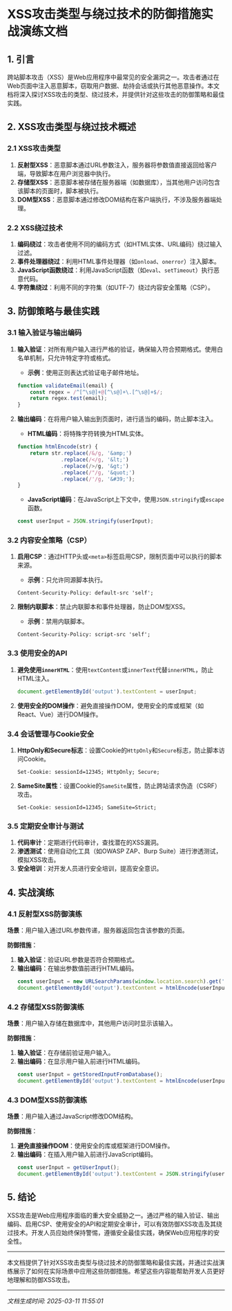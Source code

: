 # XSS攻击类型与绕过技术的防御措施实战演练文档

## 1. 引言

跨站脚本攻击（XSS）是Web应用程序中最常见的安全漏洞之一。攻击者通过在Web页面中注入恶意脚本，窃取用户数据、劫持会话或执行其他恶意操作。本文档将深入探讨XSS攻击的类型、绕过技术，并提供针对这些攻击的防御策略和最佳实践。

## 2. XSS攻击类型与绕过技术概述

### 2.1 XSS攻击类型

1. **反射型XSS**：恶意脚本通过URL参数注入，服务器将参数值直接返回给客户端，导致脚本在用户浏览器中执行。
2. **存储型XSS**：恶意脚本被存储在服务器端（如数据库），当其他用户访问包含该脚本的页面时，脚本被执行。
3. **DOM型XSS**：恶意脚本通过修改DOM结构在客户端执行，不涉及服务器端处理。

### 2.2 XSS绕过技术

1. **编码绕过**：攻击者使用不同的编码方式（如HTML实体、URL编码）绕过输入过滤。
2. **事件处理器绕过**：利用HTML事件处理器（如`onload`、`onerror`）注入脚本。
3. **JavaScript函数绕过**：利用JavaScript函数（如`eval`、`setTimeout`）执行恶意代码。
4. **字符集绕过**：利用不同的字符集（如UTF-7）绕过内容安全策略（CSP）。

## 3. 防御策略与最佳实践

### 3.1 输入验证与输出编码

1. **输入验证**：对所有用户输入进行严格的验证，确保输入符合预期格式。使用白名单机制，只允许特定字符或格式。
   - **示例**：使用正则表达式验证电子邮件地址。
   ```javascript
   function validateEmail(email) {
       const regex = /^[^\s@]+@[^\s@]+\.[^\s@]+$/;
       return regex.test(email);
   }
   ```

2. **输出编码**：在将用户输入输出到页面时，进行适当的编码，防止脚本注入。
   - **HTML编码**：将特殊字符转换为HTML实体。
   ```javascript
   function htmlEncode(str) {
       return str.replace(/&/g, '&amp;')
                 .replace(/</g, '&lt;')
                 .replace(/>/g, '&gt;')
                 .replace(/"/g, '&quot;')
                 .replace(/'/g, '&#39;');
   }
   ```
   - **JavaScript编码**：在JavaScript上下文中，使用`JSON.stringify`或`escape`函数。
   ```javascript
   const userInput = JSON.stringify(userInput);
   ```

### 3.2 内容安全策略（CSP）

1. **启用CSP**：通过HTTP头或`<meta>`标签启用CSP，限制页面中可以执行的脚本来源。
   - **示例**：只允许同源脚本执行。
   ```http
   Content-Security-Policy: default-src 'self';
   ```

2. **限制内联脚本**：禁止内联脚本和事件处理器，防止DOM型XSS。
   - **示例**：禁用内联脚本。
   ```http
   Content-Security-Policy: script-src 'self';
   ```

### 3.3 使用安全的API

1. **避免使用`innerHTML`**：使用`textContent`或`innerText`代替`innerHTML`，防止HTML注入。
   ```javascript
   document.getElementById('output').textContent = userInput;
   ```

2. **使用安全的DOM操作**：避免直接操作DOM，使用安全的库或框架（如React、Vue）进行DOM操作。

### 3.4 会话管理与Cookie安全

1. **HttpOnly和Secure标志**：设置Cookie的`HttpOnly`和`Secure`标志，防止脚本访问Cookie。
   ```http
   Set-Cookie: sessionId=12345; HttpOnly; Secure;
   ```

2. **SameSite属性**：设置Cookie的`SameSite`属性，防止跨站请求伪造（CSRF）攻击。
   ```http
   Set-Cookie: sessionId=12345; SameSite=Strict;
   ```

### 3.5 定期安全审计与测试

1. **代码审计**：定期进行代码审计，查找潜在的XSS漏洞。
2. **渗透测试**：使用自动化工具（如OWASP ZAP、Burp Suite）进行渗透测试，模拟XSS攻击。
3. **安全培训**：对开发人员进行安全培训，提高安全意识。

## 4. 实战演练

### 4.1 反射型XSS防御演练

**场景**：用户输入通过URL参数传递，服务器返回包含该参数的页面。

**防御措施**：
1. **输入验证**：验证URL参数是否符合预期格式。
2. **输出编码**：在输出参数值前进行HTML编码。
   ```javascript
   const userInput = new URLSearchParams(window.location.search).get('input');
   document.getElementById('output').textContent = htmlEncode(userInput);
   ```

### 4.2 存储型XSS防御演练

**场景**：用户输入存储在数据库中，其他用户访问时显示该输入。

**防御措施**：
1. **输入验证**：在存储前验证用户输入。
2. **输出编码**：在显示用户输入前进行HTML编码。
   ```javascript
   const userInput = getStoredInputFromDatabase();
   document.getElementById('output').textContent = htmlEncode(userInput);
   ```

### 4.3 DOM型XSS防御演练

**场景**：用户输入通过JavaScript修改DOM结构。

**防御措施**：
1. **避免直接操作DOM**：使用安全的库或框架进行DOM操作。
2. **输出编码**：在插入用户输入前进行JavaScript编码。
   ```javascript
   const userInput = getUserInput();
   document.getElementById('output').textContent = JSON.stringify(userInput);
   ```

## 5. 结论

XSS攻击是Web应用程序面临的重大安全威胁之一。通过严格的输入验证、输出编码、启用CSP、使用安全的API和定期安全审计，可以有效防御XSS攻击及其绕过技术。开发人员应始终保持警惕，遵循安全最佳实践，确保Web应用程序的安全性。

---

本文档提供了针对XSS攻击类型与绕过技术的防御策略和最佳实践，并通过实战演练展示了如何在实际场景中应用这些防御措施。希望这些内容能帮助开发人员更好地理解和防御XSS攻击。

---

*文档生成时间: 2025-03-11 11:55:01*
